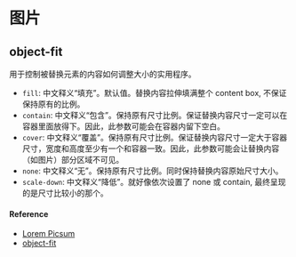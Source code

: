 # 图片

## object-fit

用于控制被替换元素的内容如何调整大小的实用程序。

- `fill`: 中文释义“填充”。默认值。替换内容拉伸填满整个 content box, 不保证保持原有的比例。
- `contain`: 中文释义“包含”。保持原有尺寸比例。保证替换内容尺寸一定可以在容器里面放得下。因此，此参数可能会在容器内留下空白。
- `cover`: 中文释义“覆盖”。保持原有尺寸比例。保证替换内容尺寸一定大于容器尺寸，宽度和高度至少有一个和容器一致。因此，此参数可能会让替换内容（如图片）部分区域不可见。
- `none`: 中文释义“无”。保持原有尺寸比例。同时保持替换内容原始尺寸大小。
- `scale-down`: 中文释义“降低”。就好像依次设置了 none 或 contain, 最终呈现的是尺寸比较小的那个。

#### Reference

- [Lorem Picsum](https://picsum.photos/)
- [object-fit](https://www.zhangxinxu.com/wordpress/2015/03/css3-object-position-object-fit/)
